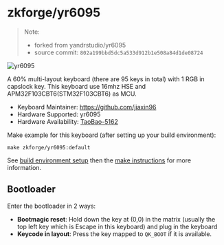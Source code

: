 # zkforge/yr6095

> Note:
>
> -   forked from yandrstudio/yr6095
> -   source commit: `802a199bbd5dc5a533d912b1e508a84d1de08724`

![yr6095](https://i.imgur.com/k2SVb94h.png)

A 60% multi-layout keyboard (there are 95 keys in total) with 1 RGB in capslock key.
This keyboard use 16mhz HSE and APM32F103CBT6(STM32F103CBT6) as MCU.

-   Keyboard Maintainer: https://github.com/jiaxin96
-   Hardware Supported: yr6095
-   Hardware Availability: [TaoBao-5162](https://item.taobao.com/item.htm?id=678583896604)

Make example for this keyboard (after setting up your build environment):

    make zkforge/yr6095:default

See [build environment setup](https://docs.qmk.fm/#/getting_started_build_tools) then the [make instructions](https://docs.qmk.fm/#/getting_started_make_guide) for more information.

## Bootloader

Enter the bootloader in 2 ways:

-   **Bootmagic reset**: Hold down the key at (0,0) in the matrix (usually the top left key which is Escape in this keyboard) and plug in the keyboard
-   **Keycode in layout**: Press the key mapped to `QK_BOOT` if it is available.

